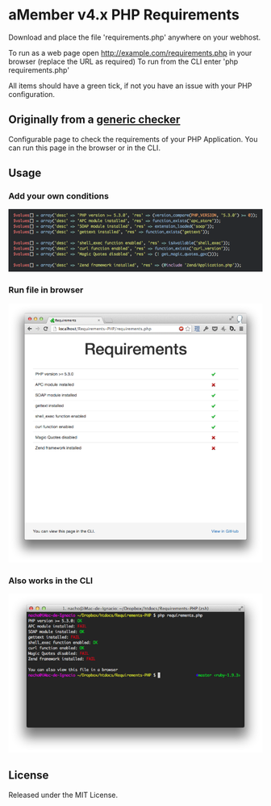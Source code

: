 # aMember v4.x PHP Requirements

Download and place the file 'requirements.php' anywhere on your webhost. 

To run as a web page open http://example.com/requirements.php in your browser (replace the URL as required)
To run from the CLI enter 'php requirements.php'

All items should have a green tick, if not you have an issue with your PHP configuration. 

## Originally from a [generic checker](https://github.com/inacho/Requirements-PHP)

Configurable page to check the requirements of your PHP Application.
You can run this page in the browser or in the CLI.


## Usage

### Add your own conditions

![Conditions](screenshots/conditions.png)

### Run file in browser

![Browser](screenshots/browser.png)

### Also works in the CLI

![CLI](screenshots/cli.png)

## License

Released under the MIT License.